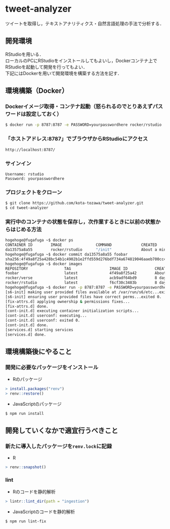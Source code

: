 # tweet-analyzer
ツイートを取得し，テキストアナリティクス・自然言語処理の手法で分析する．

## 開発環境
RStudioを用いる．\
ローカルのPCにRStudioをインストールしてもよいし，Dockerコンテナ上でRStudioを起動して開発を行ってもよい．\
下記にはDockerを用いて開発環境を構築する方法を記す．

## 環境構築（Docker）
### Dockerイメージ取得・コンテナ起動（怒られるのでとりあえずパスワードは設定しておく）
```bash
$ docker run -p 8787:8787 -e PASSWORD=yourpasswordhere rocker/rstudio
```
### 「ホストアドレス:8787」でブラウザからRStudioにアクセス
```
http://localhost:8787/
```
### サインイン
```
Username: rstudio
Password: yourpasswordhere
```
### プロジェクトをクローン
```bash
$ git clone https://github.com/kota-tozawa/tweet-analyzer.git
$ cd tweet-analyzer
```
### 実行中のコンテナの状態を保存し，次作業するときに以前の状態からはじめる方法
```bash
hogehoge@fugafuga ~$ docker ps
CONTAINER ID        IMAGE               COMMAND             CREATED              STATUS              PORTS                    NAMES
da13575a8a55        rocker/rstudio      "/init"             About a minute ago   Up About a minute   0.0.0.0:8787->8787/tcp   interesting_williams
hogehoge@fugafuga ~$ docker commit da13575a8a55 foobar
sha256:4f49a8f25a428bc54b1c4902b1e2ffd559d276bdf734a674819046aaeb700cc4
hogehoge@fugafuga ~$ docker images
REPOSITORY                TAG                 IMAGE ID            CREATED              SIZE
foobar                    latest              4f49a8f25a42        About a minute ago   1.9GB
rocker/verse              latest              acb9adf64bd9        8 days ago           3.62GB
rocker/rstudio            latest              f6cf30c3483b        8 days ago           1.9GB
hogehoge@fugafuga ~$ docker run -p 8787:8787 -e PASSWORD=yourpasswordhere foobar
[s6-init] making user provided files available at /var/run/s6/etc...exited 0.
[s6-init] ensuring user provided files have correct perms...exited 0.
[fix-attrs.d] applying ownership & permissions fixes...
[fix-attrs.d] done.
[cont-init.d] executing container initialization scripts...
[cont-init.d] userconf: executing...
[cont-init.d] userconf: exited 0.
[cont-init.d] done.
[services.d] starting services
[services.d] done.
```
## 環境構築後にやること
### 開発に必要なパッケージをインストール
- Rのパッケージ
```R
> install.packages("renv")
> renv::restore()
```
- JavaScriptのパッケージ
```bash
$ npm run install
```
## 開発していくなかで適宜行うべきこと
### 新たに導入したパッケージを`renv.lock`に記録
- R
```R
> renv::snapshot()
```
### lint
- Rのコードを静的解析
```R
> lintr::lint_dir(path = "ingestion")
```
- JavaScriptのコードを静的解析
```bash
$ npm run lint-fix
```